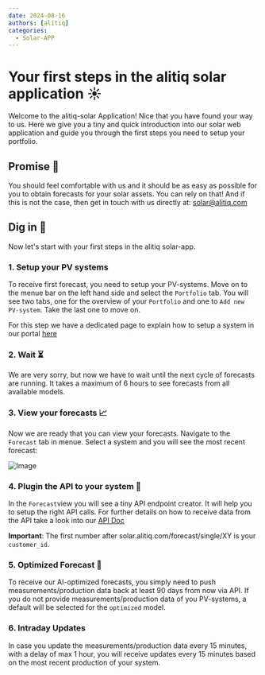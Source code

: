 ```yaml
---
date: 2024-08-16
authors: [alitiq]
categories:
  - Solar-APP
---
```


# Your first steps in the alitiq solar application ☀️

Welcome to the alitiq-solar Application! Nice that you have found your way to us. Here we give you a tiny and quick introduction into our solar web application and guide you through the first steps you need to setup your portfolio.

<!-- more -->
## Promise 🙏
You should feel comfortable with us and it should be as easy as possible for you to obtain forecasts for your solar assets. You can rely on that! And if this is not the case, then get in touch with us directly at: solar@alitiq.com

## Dig in 🚧
Now let's start with your first steps in the alitiq solar-app. 

### 1. Setup your PV systems
To receive first forecast, you need to setup your PV-systems. Move on to the menue bar on the left hand side and select the `Portfolio` tab. You will see two tabs, one for the overview of your `Portfolio` and one to `Add new PV-system`. Take the last one to move on. 

For this step we have a dedicated page to explain how to setup a system in our portal [here](https://makandracards.com/alitiq/621166-setup-pv-system-solar-power-forecast-alitiq)

### 2. Wait ⏳
We are very sorry, but now we have to wait until the next cycle of forecasts are running. It takes a maximum of 6 hours to see forecasts from all available models. 

### 3. View your forecasts 📈
Now we are ready that you can view your forecasts. Navigate to the `Forecast` tab in menue. Select a system and you will see the most recent forecast: 

![Image](https://makandracards.com/alitiq/622487/attachments/32645)

### 4. Plugin the API to your system 🔌

In the `Forecast`view you will see a tiny API endpoint creator. It will help you to setup the right API calls. For further details on how to receive data from the API take a look into our [API Doc](https://makandracards.com/alitiq/621075-alitiq-solar-api)

**Important**:  The first number after solar.alitiq.com/forecast/single/XY is your `customer_id`. 

### 5. Optimized Forecast 🧠
To receive our AI-optimized forecasts, you simply need to push measurements/production data back at least 90 days from now via API. If you do not provide measurements/production data of you PV-systems, a default will be selected for the `optimized` model. 

### 6. Intraday Updates 
In case you update the measurements/production data every 15 minutes, with a delay of max 1 hour, you will receive updates every 15 minutes based on the most recent production of your system. 




